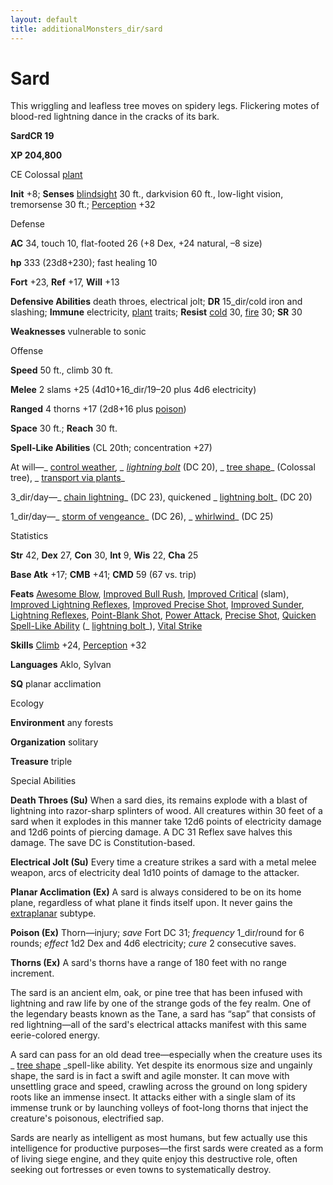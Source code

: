 ```yaml
---
layout: default
title: additionalMonsters_dir/sard
---
```

# Sard

This wriggling and leafless tree moves on spidery legs. Flickering motes of blood-red lightning dance in the cracks of its bark.

**SardCR 19**

**XP 204,800**

CE Colossal [plant](monsters_dir/creatureTypes#_plant)

**Init** +8; **Senses** [blindsight](monsters_dir/universalMonsterRules#_blindsight) 30 ft., darkvision 60 ft., low-light vision, tremorsense 30 ft.; [Perception](additionalMonsters_dir/../skills_dir/perception#_perception) +32

Defense

**AC** 34, touch 10, flat-footed 26 (+8 Dex, +24 natural, –8 size)

**hp** 333 (23d8+230); fast healing 10

**Fort** +23, **Ref** +17, **Will** +13

**Defensive Abilities** death throes, electrical jolt; **DR** 15_dir/cold iron and slashing; **Immune** electricity, [plant](monsters_dir/creatureTypes#_plant) traits; **Resist** [cold](monsters_dir/creatureTypes#_cold-subtype) 30, [fire](monsters_dir/creatureTypes#_fire-subtype) 30; **SR** 30

**Weaknesses** vulnerable to sonic

Offense

**Speed** 50 ft., climb 30 ft.

**Melee** 2 slams +25 (4d10+16_dir/19–20 plus 4d6 electricity)

**Ranged** 4 thorns +17 (2d8+16 plus [poison](monsters_dir/universalMonsterRules#_poison-(ex-or-su)))

**Space** 30 ft.; **Reach** 30 ft.

**Spell-Like Abilities** (CL 20th; concentration +27)

At will—_ [control weather](additionalMonsters_dir/../spells_dir/controlWeather#_control-weather)_, _ [lightning bolt](additionalMonsters_dir/../spells_dir/lightningBolt#_lightning-bolt)_ (DC 20), _ [tree shape](additionalMonsters_dir/../spells_dir/treeShape#_tree-shape)_ (Colossal tree), _ [transport via plants](additionalMonsters_dir/../spells_dir/transportViaPlants#_transport-via-plants)_

3_dir/day—_ [chain lightning](additionalMonsters_dir/../spells_dir/chainLightning#_chain-lightning)_ (DC 23), quickened _ [lightning bolt](additionalMonsters_dir/../spells_dir/lightningBolt#_lightning-bolt)_ (DC 20)

1_dir/day—_ [storm of vengeance](additionalMonsters_dir/../spells_dir/stormOfVengeance#_storm-of-vengeance)_ (DC 26), _ [whirlwind](additionalMonsters_dir/../spells_dir/whirlwind#_whirlwind)_ (DC 25)

Statistics

**Str** 42, **Dex** 27, **Con** 30, **Int** 9, **Wis** 22, **Cha** 25

**Base Atk** +17; **CMB** +41; **CMD** 59 (67 vs. trip)

**Feats** [Awesome Blow](additionalMonsters_dir/../monsters_dir/monsterFeats#_awesome-blow), [Improved Bull Rush](additionalMonsters_dir/../feats#_improved-bull-rush), [Improved Critical](additionalMonsters_dir/../feats#_improved-critical) (slam), [Improved Lightning Reflexes](additionalMonsters_dir/../feats#_improved-lightning-reflexes), [Improved Precise Shot](additionalMonsters_dir/../feats#_improved-precise-shot), [Improved Sunder](additionalMonsters_dir/../feats#_improved-sunder), [Lightning Reflexes](additionalMonsters_dir/../feats#_lightning-reflexes), [Point-Blank Shot](additionalMonsters_dir/../feats#_point-blank-shot), [Power Attack](additionalMonsters_dir/../feats#_power-attack), [Precise Shot](additionalMonsters_dir/../feats#_precise-shot), [Quicken Spell-Like Ability](additionalMonsters_dir/../monsters_dir/monsterFeats#_quicken-spell-like-ability) (_ [lightning bolt](additionalMonsters_dir/../spells_dir/lightningBolt#_lightning-bolt)_), [Vital Strike](additionalMonsters_dir/../feats#_vital-strike)

**Skills** [Climb](additionalMonsters_dir/../skills_dir/climb#_climb) +24, [Perception](additionalMonsters_dir/../skills_dir/perception#_perception) +32

**Languages** Aklo, Sylvan

**SQ** planar acclimation

Ecology

**Environment** any forests

**Organization** solitary

**Treasure** triple

Special Abilities

**Death Throes (Su)** When a sard dies, its remains explode with a blast of lightning into razor-sharp splinters of wood. All creatures within 30 feet of a sard when it explodes in this manner take 12d6 points of electricity damage and 12d6 points of piercing damage. A DC 31 Reflex save halves this damage. The save DC is Constitution-based.

**Electrical Jolt (Su)** Every time a creature strikes a sard with a metal melee weapon, arcs of electricity deal 1d10 points of damage to the attacker.

**Planar Acclimation (Ex)** A sard is always considered to be on its home plane, regardless of what plane it finds itself upon. It never gains the [extraplanar](monsters_dir/creatureTypes#_extraplanar-subtype) subtype.

**Poison (Ex)** Thorn—injury; _save_ Fort DC 31; _frequency_ 1_dir/round for 6 rounds; _effect_ 1d2 Dex and 4d6 electricity; _cure_ 2 consecutive saves.

**Thorns (Ex)** A sard's thorns have a range of 180 feet with no range increment.

The sard is an ancient elm, oak, or pine tree that has been infused with lightning and raw life by one of the strange gods of the fey realm. One of the legendary beasts known as the Tane, a sard has “sap” that consists of red lightning—all of the sard's electrical attacks manifest with this same eerie-colored energy.

A sard can pass for an old dead tree—especially when the creature uses its _ [tree shape](additionalMonsters_dir/../spells_dir/treeShape#_tree-shape) _spell-like ability. Yet despite its enormous size and ungainly shape, the sard is in fact a swift and agile monster. It can move with unsettling grace and speed, crawling across the ground on long spidery roots like an immense insect. It attacks either with a single slam of its immense trunk or by launching volleys of foot-long thorns that inject the creature's poisonous, electrified sap.

Sards are nearly as intelligent as most humans, but few actually use this intelligence for productive purposes—the first sards were created as a form of living siege engine, and they quite enjoy this destructive role, often seeking out fortresses or even towns to systematically destroy.

